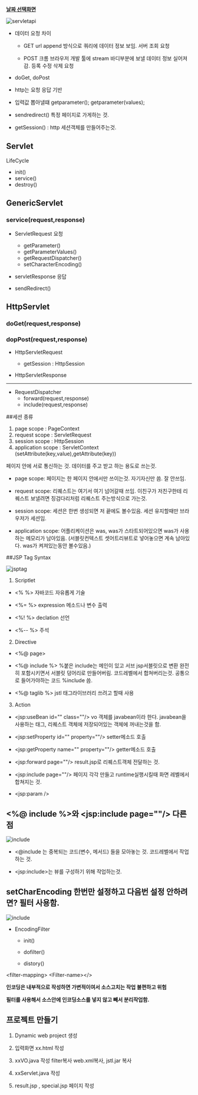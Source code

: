 ﻿**[날짜 선택화면](../README.md)**


![servletapi](../resources/servletapi.JPG)

- 데이터 요청 차이

  - GET url append 방식으로 쿼리에 데이터 정보 보임. 서버 조회 요청

  - POST 크롬 브라우저 개발 툴에 stream 바디부분에 보낼 데이터 정보 실어져 감.  등록 수정 삭제 요청

- doGet, doPost

- http는 요청 응답 기반 

- 입력값 뽑아낼떄 getparameter(); getparameter(values);

- sendredirect() 특정 페이지로 가게하는 것.

- getSession() : http 세션객체를 만들어주는것.

## Servlet

LifeCycle
- init()
- service()
- destroy()

## GenericServlet
### service(request,response)

- ServletRequest 요청
  - getParameter()
  - getParameterValues()
  - getRequestDispatcher()
  - setCharacterEncoding()

- servletResponse 응답
- sendRedirect()

## HttpServlet
### doGet(request,response)
### dopPost(request,response)

- HttpServletRequest
  - getSession : HttpSession

- HttpServletResponse

--------------------------------------------

- RequestDispatcher
  - forward(request,response)
  - include(request,response)


##세션 종류

1. page scope : PageContext
2. request scope : ServletRequest
3. session scope : HttpSession
4. application scope : ServletContext
(setAttribute(key,value),getAttribute(key))

페이지 안에 서로 통신하는 것.
데이터를 주고 받고 하는 용도로 쓰는것.

- page scope: 페이지는 한 페이지 안에서만 쓰이는것. 자기자신만 씀. 잘 안쓰임.

- request scope: 리퀘스트는 여기서 여기 넘어갈때 쓰임. 이친구가 저친구한테 리퀘스트 보낼려면 징검다리처럼 리퀘스트 주는방식으로 가는것.

- session scope: 세션은 한번 생성되면 저 끝에도 볼수있음. 세션 유지할때만 브라우저가 세션임.

- application scope: 어플리케이션은 was, was가 스타트되어있으면 was가 사용하는 메모리가 남아있음. 
(서블릿컨텍스트 셋어트리뷰트로 넣어놓으면 계속 남아있다. was가 켜져있는동안 볼수있음.)

##JSP Tag Syntax

![jsptag](../resources/jsptag2.JPG)

1. Scriptlet 

  - \<% %> 자바코드 자유롭게 기술

  - \<%= %> expression 메소드나 변수 출력

  - \<%! %> declation 선언

  - \<%-- %> 주석

2. Directive

  - \<%@ page>

  - \<%@ include %> %붙은 include는 메인이 있고 서브 jsp서블릿으로 변환 완전히 포함시키면서 서블릿 덩어리로 만들어버림. 
코드레벨에서 합쳐버리는것. 공통으로 들어가야하는 코드 %include 씀.

  - \<%@ taglib %> jstl 태그라이브러리 쓰려고 할때 사용

3. Action

  - \<jsp:useBean id="" class=""/> vo 객체를 javabean이라 한다. 
  javabean을 사용하는 태그, 리퀘스트 객체에 저장되어있는 객체에 꺼내는것을 함.

  - \<jsp:setProperty id="" property=""/> setter메소드 호출

  - \<jsp:getProperty name="" property=""/> getter메소드 호출

  - \<jsp:forward page=""/> result.jsp로 리퀘스트객체 전달하는 것.

  - \<jsp:include page=""/> 페이지 각각 만들고 runtime실행시킬때 화면 레벨에서   합쳐지는 것.

  - \<jsp:param />

## \<%@ include %>와 <jsp:include page=""/> 다른점

![include](../resources/include.JPG)

- \<@include 는 중복되는 코드(변수, 메서드) 들을 모아놓는 것. 코드레벨에서 작업하는 것.

- \<jsp:include>는 뷰를 구성하기 위해 작업하는것.


## setCharEncoding 한번만 설정하고 다음번 설정 안하려면? 필터 사용함.


![include](../resources/filter.JPG)

- EncodingFilter

  - init()

  - dofilter()

  - distory()

\<filter-mapping>
  \<Filter-name></>

**인코딩은 내부적으로 작성하면 가변적이여서 소스고치는 작업 불편하고 위험**

**필터를 사용해서 소스안에 인코딩소스를 넣지 않고 빼서 분리작업함.**


## 프로젝트 만들기

1. Dynamic web project 생성

2. 입력화면 xx.html 작성

3. xxVO.java 작성 filter복사 web.xml복사, jstl.jar 복사

4. xxServlet.java 작성

5. result.jsp , special.jsp  페이지 작성

